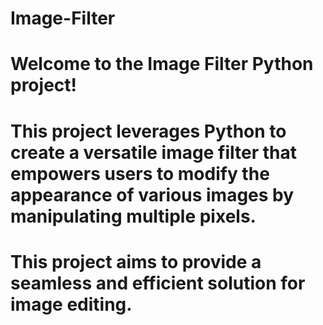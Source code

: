 # Image-Filter
# Welcome to the Image Filter Python project! 
# This project leverages Python to create a versatile image filter that empowers users to modify the appearance of various images by manipulating multiple pixels. 
# This project aims to provide a seamless and efficient solution for image editing.
